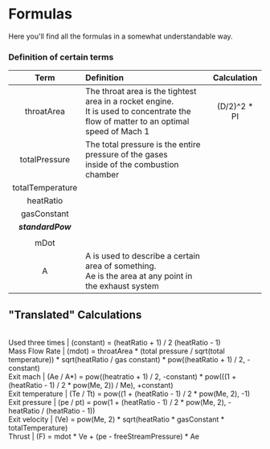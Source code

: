 # Formulas

Here you'll find all the formulas in a somewhat understandable way.

### Definition of certain terms
| Term | Definition | Calculation |
|:----------------:|:--------------|:-------------:|
| throatArea | The throat area is the tightest area in a rocket engine. <br/> It is used to concentrate the flow of matter to an optimal speed of Mach 1 | (D/2)^2 * PI |
| totalPressure | The total pressure is the entire pressure of the gases <br/> inside of the combustion chamber |  |
| totalTemperature |  |  |
| heatRatio |  |  |
| gasConstant |  |  |
| ***standardPow*** |  |  |
||||
| mDot |  |  |
| A | A is used to describe a certain area of something. <br/> Ae is the area at any point in the exhaust system |  |

## "Translated" Calculations
<br /> Used three times | (constant)	=		(heatRatio + 1) / 2 (heatRatio - 1)
<br /> Mass Flow Rate 	| (mdot)		= 		throatArea * (total pressure / sqrt(total temperature)) * sqrt(heatRatio / gas constant) * pow((heatRatio + 1) / 2, - constant)
<br /> Exit mach 		| (Ae / A*)	    =		pow((heatratio + 1) / 2, -constant) * pow(((1 + (heatRatio - 1) / 2 * pow(Me, 2)) / Me), +constant)
<br /> Exit temperature | (Te / Tt)	    =		pow((1 + (heatRatio - 1) / 2 * pow(Me, 2), -1)
<br /> Exit pressure 	| (pe / pt)	    =		pow(1  + (heatRatio - 1) / 2 * pow(Me, 2), -heatRatio / (heatRatio - 1))
<br /> Exit velocity 	| (Ve)		    =		pow(Me, 2) * sqrt(heatRatio * gasConstant * totalTemperature)
<br /> Thrust 			| (F) 		    = 		mdot * Ve + (pe - freeStreamPressure) * Ae